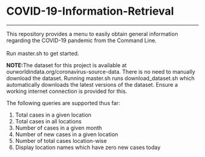 # COVID-19-Information-Retrieval
-----------

<p>This repository provides a menu to easily obtain general information regarding the COVID-19 pandemic from the Command Line.<br><br> Run master.sh to get started.</p>
<p><b>NOTE:</b>The dataset for this project is available at ourworldindata.org/coronavirus-source-data. There is no need to manually download the dataset. Running master.sh runs download_dataset.sh which automatically downloads the latest versions of the dataset. Ensure a working internet connection is provided for this.</p>

<p>The following queries are supported thus far:<br>
  <ol>
    <li>Total cases in a given location</li>
    <li>Total cases in all locations</li>
    <li>Number of cases in a given month</li>
    <li>Number of new cases in a given location</li>
    <li>Number of total cases location-wise</li>
    <li>Display location names which have zero new cases today</li>
  </ol>
</p>
